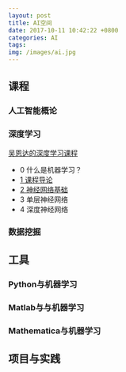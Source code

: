 ```yaml
---
layout: post
title: AI空间
date: 2017-10-11 10:42:22 +0800
categories: AI
tags: 
img: /images/ai.jpg
---
```


## 课程

### 人工智能概论

### 深度学习

[吴恩达的深度学习课程](http://mooc.study.163.com/smartSpec/detail/1001319001.htm)

* 0 什么是机器学习？
* [1 课程导论](https://wwg1996.github.io/ai/2017/10/11/dl1.html)
* [2 神经网络基础](http://wangweiguang.xyz/ai/2017/10/16/dl2.html)
* 3 单层神经网络
* 4 深度神经网络

### 数据挖掘

## 工具

### Python与机器学习

### Matlab与与机器学习

### Mathematica与机器学习

## 项目与实践


